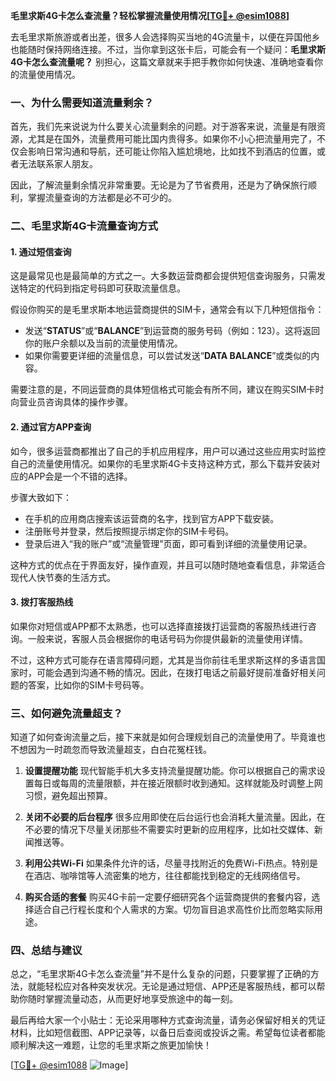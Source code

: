 **毛里求斯4G卡怎么查流量？轻松掌握流量使用情况[[TG💪+ @esim1088](https://t.me/s/esim1088)]**

去毛里求斯旅游或者出差，很多人会选择购买当地的4G流量卡，以便在异国他乡也能随时保持网络连接。不过，当你拿到这张卡后，可能会有一个疑问：**毛里求斯4G卡怎么查流量呢？** 别担心，这篇文章就来手把手教你如何快速、准确地查看你的流量使用情况。

### 一、为什么需要知道流量剩余？

首先，我们先来说说为什么要关心流量剩余的问题。对于游客来说，流量是有限资源，尤其是在国外，流量费用可能比国内贵得多。如果你不小心把流量用完了，不仅会影响日常沟通和导航，还可能让你陷入尴尬境地，比如找不到酒店的位置，或者无法联系家人朋友。

因此，了解流量剩余情况非常重要。无论是为了节省费用，还是为了确保旅行顺利，掌握流量查询的方法都是必不可少的。

### 二、毛里求斯4G卡流量查询方式

#### 1. **通过短信查询**
这是最常见也是最简单的方式之一。大多数运营商都会提供短信查询服务，只需发送特定的代码到指定号码即可获取流量信息。

假设你购买的是毛里求斯本地运营商提供的SIM卡，通常会有以下几种短信指令：

- 发送“**STATUS**”或“**BALANCE**”到运营商的服务号码（例如：123）。这将返回你的账户余额以及当前的流量使用情况。
- 如果你需要更详细的流量信息，可以尝试发送“**DATA BALANCE**”或类似的内容。

需要注意的是，不同运营商的具体短信格式可能会有所不同，建议在购买SIM卡时向营业员咨询具体的操作步骤。

#### 2. **通过官方APP查询**
如今，很多运营商都推出了自己的手机应用程序，用户可以通过这些应用实时监控自己的流量使用情况。如果你的毛里求斯4G卡支持这种方式，那么下载并安装对应的APP会是一个不错的选择。

步骤大致如下：
- 在手机的应用商店搜索该运营商的名字，找到官方APP下载安装。
- 注册账号并登录，然后按照提示绑定你的SIM卡号码。
- 登录后进入“我的账户”或“流量管理”页面，即可看到详细的流量使用记录。

这种方式的优点在于界面友好，操作直观，并且可以随时随地查看信息，非常适合现代人快节奏的生活方式。

#### 3. **拨打客服热线**
如果你对短信或APP都不太熟悉，也可以选择直接拨打运营商的客服热线进行咨询。一般来说，客服人员会根据你的电话号码为你提供最新的流量使用详情。

不过，这种方式可能存在语言障碍问题，尤其是当你前往毛里求斯这样的多语言国家时，可能会遇到沟通不畅的情况。因此，在拨打电话之前最好提前准备好相关问题的答案，比如你的SIM卡号码等。

### 三、如何避免流量超支？

知道了如何查询流量之后，接下来就是如何合理规划自己的流量使用了。毕竟谁也不想因为一时疏忽而导致流量超支，白白花冤枉钱。

1. **设置提醒功能**
   现代智能手机大多支持流量提醒功能。你可以根据自己的需求设置每日或每周的流量限额，并在接近限额时收到通知。这样就能及时调整上网习惯，避免超出预算。

2. **关闭不必要的后台程序**
   很多应用即使在后台运行也会消耗大量流量。因此，在不必要的情况下尽量关闭那些不需要实时更新的应用程序，比如社交媒体、新闻推送等。

3. **利用公共Wi-Fi**
   如果条件允许的话，尽量寻找附近的免费Wi-Fi热点。特别是在酒店、咖啡馆等人流密集的地方，往往都能找到稳定的无线网络信号。

4. **购买合适的套餐**
   购买4G卡前一定要仔细研究各个运营商提供的套餐内容，选择适合自己行程长度和个人需求的方案。切勿盲目追求高性价比而忽略实际用途。

### 四、总结与建议

总之，“毛里求斯4G卡怎么查流量”并不是什么复杂的问题，只要掌握了正确的方法，就能轻松应对各种突发状况。无论是通过短信、APP还是客服热线，都可以帮助你随时掌握流量动态，从而更好地享受旅途中的每一刻。

最后再给大家一个小贴士：无论采用哪种方式查询流量，请务必保留好相关的凭证材料，比如短信截图、APP记录等，以备日后查阅或投诉之需。希望每位读者都能顺利解决这一难题，让您的毛里求斯之旅更加愉快！

[[TG💪+ @esim1088](https://t.me/s/esim1088) ![Image](https://i.postimg.cc/4NQfJmqS/Snipaste-2025-05-13-00-14-12.png)]